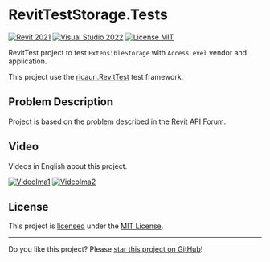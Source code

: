 # RevitTestStorage.Tests

[![Revit 2021](https://img.shields.io/badge/Revit-2021+-blue.svg)](../..)
[![Visual Studio 2022](https://img.shields.io/badge/Visual%20Studio-2022-blue)](../..)
[![License MIT](https://img.shields.io/badge/License-MIT-blue.svg)](LICENSE)

RevitTest project to test `ExtensibleStorage` with `AccessLevel` vendor and application.

This project use the [ricaun.RevitTest](https://ricaun.com/RevitTest) test framework.

## Problem Description

Project is based on the problem described in the [Revit API Forum](https://forums.autodesk.com/t5/revit-api-forum/revit-design-automation-extensible-storage-quot-writing-of/td-p/12833018).

## Video

Videos in English about this project.

[![VideoIma1]][Video1] [![VideoIma2]][Video2]

## License

This project is [licensed](LICENSE) under the [MIT License](https://en.wikipedia.org/wiki/MIT_License).

---

Do you like this project? Please [star this project on GitHub](../../stargazers)!

[Video1]: https://youtu.be/fW_8FZJpgNw
[VideoIma1]: https://img.youtube.com/vi/fW_8FZJpgNw/mqdefault.jpg
[Video2]: https://youtu.be/5yBJmFTxd4k
[VideoIma2]: https://img.youtube.com/vi/5yBJmFTxd4k/mqdefault.jpg